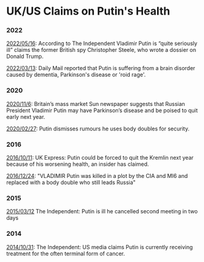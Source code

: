 # UK/US Claims on Putin's Health

### 2022

[2022/05/16](https://www.independent.co.uk/news/world/europe/putin-sick-ex-british-spy-ukraine-b2079833.html):
According to The Independent Vladimir Putin is “quite seriously ill” claims the
former British spy Christopher Steele, who wrote a dossier on Donald Trump.

[2022/03/13](https://www.hindustantimes.com/world-news/is-vladimir-putin-seriously-ill-what-uk-media-reported-so-far-101647180563181.html):
Daily Mail reported that Putin is suffering from a brain disorder
caused by dementia, Parkinson's disease or 'roid rage'.

### 2020

[2020/11/6](https://www.reuters.com/article/uk-russia-putin-health-idUKKBN27M17H):
Britain’s mass market Sun newspaper suggests that Russian President
Vladimir Putin may have Parkinson’s disease and be poised to quit early
next year.

[2020/02/27](https://www.bbc.com/news/world-europe-51658065): Putin dismisses rumours he uses body doubles for security.

### 2016

[2016/10/11](https://www.express.co.uk/news/world/731307/Vladimir-Putin-resign-Russian-president-quit):
UK Express: Putin could be forced to quit the Kremlin next year because of his worsening
health, an insider has claimed.

[2016/12/24](https://www.dailystar.co.uk/news/latest-news/vladimir-putin-russia-body-double-17083215):
"VLADIMIR Putin was killed in a plot by the CIA and MI6 and replaced
with a body double who still leads Russia"

### 2015

[2015/03/12](https://www.independent.co.uk/news/people/vladimir-putin-health-fears-kremlin-denies-rumours-president-is-ill-after-he-cancels-second-meeting-in-two-days-10102967.html)
The Independent: Putin is ill he cancelled second meeting in two days

### 2014

[2014/10/31](https://www.independent.co.uk/news/people/vladimir-putin-cancer-reports-kremlin-rep-furiously-dismisses-speculation-over-russian-leader-s-health-tells-media-to-bite-your-tongue-9830559.html):
The Independent: US media claims Putin is currently receiving treatment for
the often terminal form of cancer.


